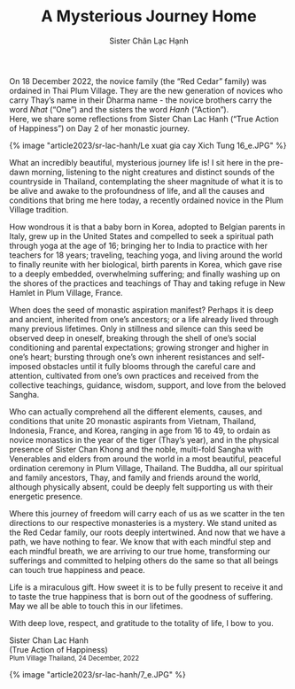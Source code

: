 ﻿---
title: A Mysterious Journey Home
author: Sister Chân Lạc Hạnh
---
<!-- Trăng ?? -->

<p class="editors-preface">On 18 December 2022, the novice family (the “Red Cedar” family) was ordained in Thai Plum Village. They are the new generation of novices who carry Thay’s name in their Dharma name - the novice brothers carry the word <i>Nhat</i> (“One”) and the sisters the word <i>Hanh</i> (“Action”).<br/>
Here, we share some reflections from Sister Chan Lac Hanh (“True Action of Happiness”) on Day 2 of her monastic journey.</p>

{% image "article2023/sr-lac-hanh/Le xuat gia cay Xich Tung 16_e.JPG" %}

What an incredibly beautiful, mysterious journey life is! I sit here in the pre-dawn morning, listening to the night creatures and distinct sounds of the countryside in Thailand, contemplating the sheer magnitude of what it is to be alive and awake to the profoundness of life, and all the causes and conditions that bring me here today, a recently ordained novice in the Plum Village tradition. 

How wondrous it is that a baby born in Korea, adopted to Belgian parents in Italy, grew up in the United States and compelled to seek a spiritual path through yoga at the age of 16; bringing her to India to practice with her teachers for 18 years; traveling, teaching yoga, and living around the world to finally reunite with her biological, birth parents in Korea, which gave rise to a deeply embedded, overwhelming suffering; and finally washing up on the shores of the practices and teachings of Thay and taking refuge in New Hamlet in Plum Village, France.

When does the seed of monastic aspiration manifest? Perhaps it is deep and ancient, inherited from one’s ancestors; or a life already lived through many previous lifetimes. Only in stillness and silence can this seed be observed deep in oneself, breaking through the shell of one’s social conditioning and parental expectations; growing stronger and higher in one’s heart; bursting through one’s own inherent resistances and self-imposed obstacles until it fully blooms through the careful care and attention, cultivated from one’s own practices and received from the collective teachings, guidance, wisdom, support, and love from the beloved Sangha.

Who can actually comprehend all the different elements, causes, and conditions that unite 20 monastic aspirants from Vietnam, Thailand, Indonesia, France, and Korea, ranging in age from 16 to 49, to ordain as novice monastics in the year of the tiger (Thay’s year), and in the physical presence of Sister Chan Khong and the noble, multi-fold Sangha with Venerables and elders from around the world in a most beautiful, peaceful ordination ceremony in Plum Village, Thailand. The Buddha, all our spiritual and family ancestors, Thay, and family and friends around the world, although physically absent, could be deeply felt supporting us with their energetic presence. 

Where this journey of freedom will carry each of us as we scatter in the ten directions to our respective monasteries is a mystery. We stand united as the Red Cedar family, our roots deeply intertwined. And now that we have a path, we have nothing to fear. We know that with each mindful step and each mindful breath, we are arriving to our true home, transforming our sufferings and committed to helping others do the same so that all beings can touch true happiness and peace. 

Life is a miraculous gift. How sweet it is to be fully present to receive it and to taste the true happiness that is born out of the goodness of suffering. May we all be able to touch this in our lifetimes. 

With deep love, respect, and gratitude to the totality of life, I bow to you.

<p class="signoff"><span class="signoff-lvl-1">Sister Chan Lac Hanh</span><br/>
<span class="signoff-lvl-2">(True Action of Happiness)<br/>
<small>Plum Village Thailand, 24 December, 2022</small></span>
</p>

{% image "article2023/sr-lac-hanh/7_e.JPG" %}